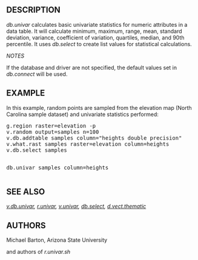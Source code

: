 <h2>DESCRIPTION</h2>

<em>db.univar</em> calculates basic univariate statistics for numeric
attributes in a data table. It will calculate minimum, maximum, range, mean,
standard deviation, variance, coefficient of variation, quartiles, median, and
90th percentile.
It uses <em>db.select</em> to create list values for statistical calculations.

<em>NOTES</em>

If the database and driver are not specified, the default values set in
<em>db.connect</em> will be used.

<h2>EXAMPLE</h2>

In this example, random points are sampled from the elevation map
(North Carolina sample dataset) and univariate statistics performed:

<div class="code"><pre>
g.region raster=elevation -p
v.random output=samples n=100
v.db.addtable samples column="heights double precision"
v.what.rast samples raster=elevation column=heights
v.db.select samples

db.univar samples column=heights
</pre></div>

<h2>SEE ALSO</h2>

<em>
<a href="v.db.univar.html">v.db.univar</a>,
<a href="r.univar.html">r.univar</a>,
<a href="v.univar.html">v.univar</a>,
<a href="db.select.html">db.select</a>,
<a href="d.vect.thematic.html">d.vect.thematic</a>
</em>

<h2>AUTHORS</h2>

Michael Barton, Arizona State University
<p>and authors of <em>r.univar.sh</em>
